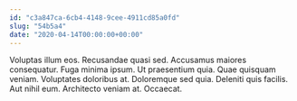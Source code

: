 ```yaml
---
id: "c3a847ca-6cb4-4148-9cee-4911cd85a0fd"
slug: "54b5a4"
date: "2020-04-14T00:00:00+00:00"
---
```


Voluptas illum eos. Recusandae quasi sed. Accusamus maiores consequatur. Fuga minima ipsum. Ut praesentium quia. Quae quisquam veniam. Voluptates doloribus at. Doloremque sed quia. Deleniti quis facilis. Aut nihil eum. Architecto veniam at. Occaecat.
